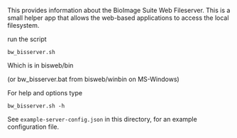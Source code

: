
This provides information about the BioImage Suite Web Fileserver. This is a small helper app that
allows the web-based applications to access the local filesystem.

run the script 

    bw_bisserver.sh 
    
Which is in bisweb/bin

(or bw_bisserver.bat from bisweb/winbin on MS-Windows)


For help and options type

    bw_bisserver.sh -h
    
See `example-server-config.json` in this directory, for an example
configuration file.
